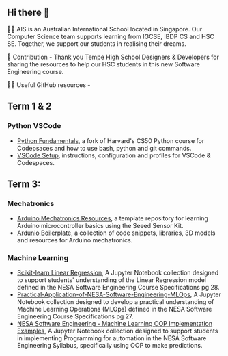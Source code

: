 ## Hi there 👋

🙋‍♀️ AIS is an Australian International School located in Singapore. Our Computer Science team supports learning from IGCSE, IBDP CS and HSC SE. Together, we support our students in realising their dreams.

🌈 Contribution - Thank you Tempe High School Designers & Developers for sharing the resources to help our HSC students in this new Software Engineering course.

👩‍💻 Useful GitHub resources - 
## Term 1 & 2
### Python VSCode
- [Python Fundamentals](https://github.com/AIS-SE/PythonFundamentals), a fork of Harvard's CS50 Python course for Codepsaces and how to use bash, python and git commands.
- [VSCode Setup](https://github.com/AIS-SE/AISSE_VSCode_Setup), instructions, configuration and profiles for VSCode & Codespaces.

## Term 3:
### Mechatronics
- [Arduino Mechatronics Resources](https://github.com/AIS-SE/AISSE_Arduino_Bootcamp), a template repository for learning Arduino microcontroller basics using the Seeed Sensor Kit.
- [Ardunio Boilerplate](https://github.com/AIS-SE/AISSE_Arduino_Boilerplate), a collection of code snippets, libraries, 3D models and resources for Arduino mechatronics.

### Machine Learning
- [Scikit-learn Linear Regression](https://github.com/AIS-SE/NESA_Course_Specifications_Linear_Regression), A Jupyter Notebook collection designed to support students' understanding of the Linear Regression model defined in the NESA Software Engineering Course Specifications pg 28.
- [Practical-Application-of-NESA-Software-Engineering-MLOps](https://github.com/AIS-SE/Practical-Application-of-NESA-Software-Engineering-MLOps), A Jupyter Notebook collection designed to develop a practical understanding of Machine Learning Operations (MLOps) defined in the NESA Software Engineering Course Specifications pg 27.
- [NESA Software Engineering - Machine Learning OOP Implementation Examples](https://github.com/AIS-SE/Machine_Learning_OOP_Implementation_Examples), A Jupyter Notebook collection designed to support students in implementing Programming for automation in the NESA Software Engineering Syllabus, specifically using OOP to make predictions.
